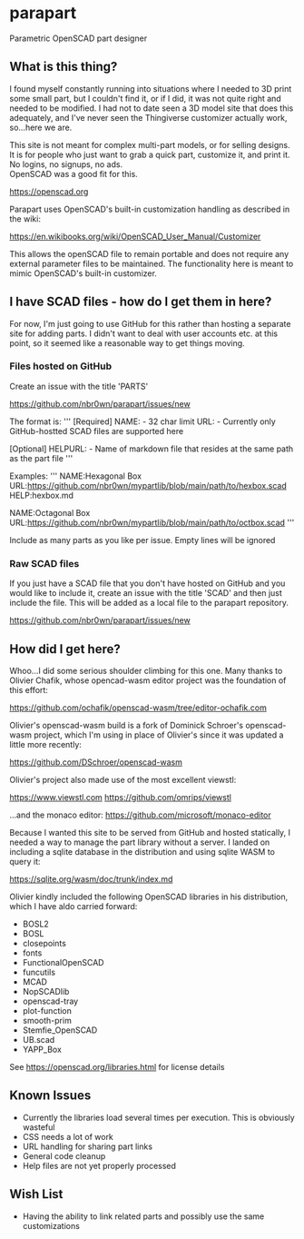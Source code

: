 # parapart
Parametric OpenSCAD part designer


## What is this thing?
I found myself constantly running into situations where I needed to 3D print some small
part, but I couldn't find it, or if I did, it was not quite right and needed to be 
modified.  I had not to date seen a 3D model site that does this adequately, and I've
never seen the Thingiverse customizer actually work, so...here we are.

This site is not meant for complex multi-part models, or for selling designs.  It is for people
who just want to grab a quick part, customize it, and print it.  No logins, no signups, no ads.  
OpenSCAD was a good fit for this.

https://openscad.org

Parapart uses OpenSCAD's built-in customization handling as described in the wiki:

https://en.wikibooks.org/wiki/OpenSCAD_User_Manual/Customizer

This allows the openSCAD file to remain portable and does not require any external parameter
files to be maintained.  The functionality here is meant to mimic OpenSCAD's built-in
customizer.

## I have SCAD files - how do I get them in here?
For now, I'm just going to use GitHub for this rather than hosting a separate site for adding parts.  I didn't want to deal with user accounts etc. at this point, so it seemed like a reasonable way to get things moving.

### Files hosted on GitHub
Create an issue with the title 'PARTS'

https://github.com/nbr0wn/parapart/issues/new

The format is:
'''
[Required]
NAME:<name of part> - 32 char limit
URL:<url of part file> - Currently only GitHub-hostted SCAD files are supported here

[Optional]
HELPURL:<help file name> - Name of markdown file that resides at the same path as the part file
'''

Examples:
'''
NAME:Hexagonal Box
URL:https://github.com/nbr0wn/mypartlib/blob/main/path/to/hexbox.scad
HELP:hexbox.md

NAME:Octagonal Box
URL:https://github.com/nbr0wn/mypartlib/blob/main/path/to/octbox.scad
'''

Include as many parts as you like per issue.  Empty lines will be ignored

### Raw SCAD files
If you just have a SCAD file that you don't have hosted on GitHub and you would like to include it, create an issue with the title 'SCAD' and then just include the file.  This will be added as a local file to the parapart repository.

https://github.com/nbr0wn/parapart/issues/new


## How did I get here?

Whoo...I did some serious shoulder climbing for this one.  Many thanks to Olivier Chafik, whose opencad-wasm editor project was the foundation of this effort:

https://github.com/ochafik/openscad-wasm/tree/editor-ochafik.com

Olivier's openscad-wasm build is a fork of Dominick Schroer's openscad-wasm project, which I'm using in place of Olivier's since it was updated a little more recently:

https://github.com/DSchroer/openscad-wasm

Olivier's project also made use of the most excellent viewstl:

https://www.viewstl.com
https://github.com/omrips/viewstl


...and the monaco editor:
https://github.com/microsoft/monaco-editor

Because I wanted this site to be served from GitHub and hosted statically, I needed a way 
to manage the part library without a server.  I landed on including a sqlite 
database in the distribution and using sqlite WASM to query it:

https://sqlite.org/wasm/doc/trunk/index.md


Olivier kindly included the following OpenSCAD libraries in his distribution, which I have aldo carried forward:

- BOSL2
- BOSL
- closepoints
- fonts
- FunctionalOpenSCAD
- funcutils
- MCAD
- NopSCADlib
- openscad-tray
- plot-function
- smooth-prim
- Stemfie_OpenSCAD
- UB.scad
- YAPP_Box


See https://openscad.org/libraries.html for license details 


## Known Issues
- Currently the libraries load several times per execution. This is obviously wasteful
- CSS needs a lot of work
- URL handling for sharing part links 
- General code cleanup
- Help files are not yet properly processed

## Wish List
- Having the ability to link related parts and possibly use the same customizations
